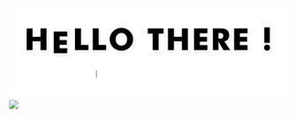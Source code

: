 ![gif](https://github.com/aratchamm/aratchamm/blob/master/hello-there.gif)
<a href="https://github.com/aratchamm/aratchamm">
  <img align="center" src="https://github-readme-stats.vercel.app/api/top-langs/?username=aratchamm&hide=java,html&title_color=000000&text_color=3b5280&icon_color=2bbc8a&bg_color=ffffff" />
